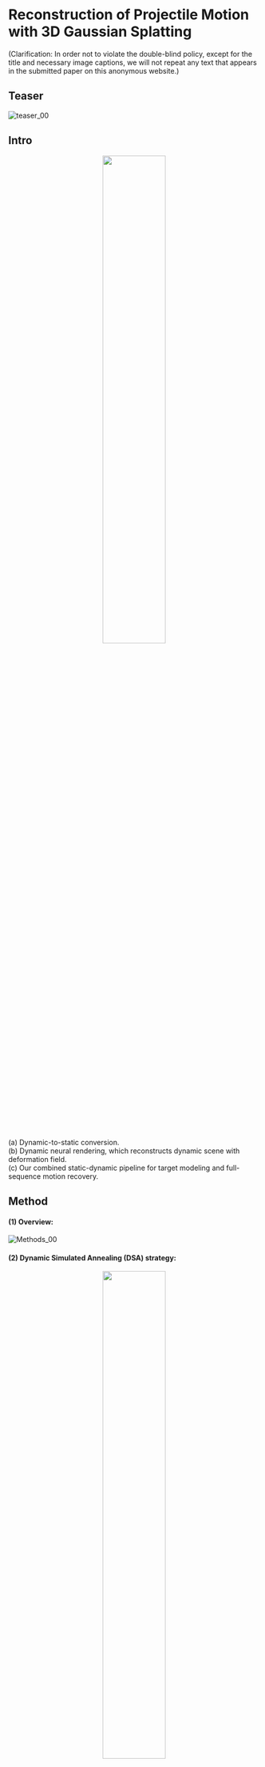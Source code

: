 # Reconstruction of Projectile Motion with 3D Gaussian Splatting  
(Clarification: In order not to violate the double-blind policy, except for the title and necessary image captions, we will not repeat any text that appears in the submitted paper on this anonymous website.)

## Teaser
![teaser_00](https://github.com/user-attachments/assets/5cf97a74-c4d1-4666-87a7-cb839b0403e9)


## Intro
<p align="center">
  <img src="https://github.com/user-attachments/assets/d437744d-d74d-4b6e-a64c-f60e1213dd12" width="50%">
</p>

(a) Dynamic-to-static conversion.  
(b) Dynamic neural rendering, which reconstructs dynamic scene with deformation field.  
(c) Our combined static-dynamic pipeline for target modeling and full-sequence motion recovery.  

## Method
#### (1) Overview:
![Methods_00](https://github.com/user-attachments/assets/437eb8e7-f798-4941-a0ba-4f07c2c90695)

#### (2) Dynamic Simulated Annealing (DSA) strategy:
<p align="center">
  <img src="https://github.com/user-attachments/assets/af0a2531-5d22-4563-9d49-b4753ab99a8f" width="50%">
</p>

## Demo
### (1) Synthetic（Left-Render; Right-GT）：

<p align="left">
  <img src="https://github.com/user-attachments/assets/74642537-f5a6-4394-aaac-134738a151b5" width="48%">
  <img src="https://github.com/user-attachments/assets/20bb5697-3745-4f13-97f9-be9e80bb7831" width="48%">
</p>

<p align="left">
  <img src="https://github.com/user-attachments/assets/bcd0f7ce-c3d2-4d6a-9001-9d986e2ee707" width="48%"> 
  <img src="https://github.com/user-attachments/assets/fdf52a20-5dd3-459d-beff-4009b1199c92" width="48%">
</p>

<p align="left">
  <img src="https://github.com/user-attachments/assets/b288ca64-47eb-4b19-bad1-1967ee51251f" width="48%">
  <img src="https://github.com/user-attachments/assets/b4816a6d-c30c-48ee-844a-74c4a9cc1f25" width="48%">
</p>

### (2) Real：
![box_full_results-ezgif com-video-to-gif-converter](https://github.com/user-attachments/assets/3f199596-4f85-47db-b5da-7a57d7a98432)

![bear_results-ezgif com-video-to-gif-converter](https://github.com/user-attachments/assets/a5348f9b-964e-4e89-9449-51ac65158574)

![sb_full_results-ezgif com-video-to-gif-converter](https://github.com/user-attachments/assets/3c615cdf-8b1a-496e-ac3f-59bc8d483377)

## Comparison of baseline
In addition to the results already presented in the paper, we have produced a video demonstrating the outcomes of COLMAP-Free GS (CFGS) to provide a more intuitive comparison.  
To validate our method's superiority in 6DoF motion estimation (achieved through the synergistic optimization of acceleration consistency prior, optical flow smoothness regularization, and dynamic simulated annealing), we conduct comparisons with CFGS under the following rigorously designed protocol:  

(1) Methodological Parallelism: CFGS adopts a comparable strategy: per-frame Gaussian field parameterization scheme for 6DoF motion estimation.  
(2) Failure Mitigation: As CFGS's monocular depth estimation module yields poor results across all our datasets (leading to 3D reconstruction failure), we deactivate this module to eliminate systematic errors, enabling pure motion recovery evaluation.  
(3) Fair Comparison: Instead, for fair comparison, we input the Gaussian fields generated by our PMGS framework into CFGS for pose estimation.  

### (1) Synthetic：

<p align="left">
  <img src="https://github.com/user-attachments/assets/4ca8474c-a473-4db8-b449-8149951ef516" width="48%">
  <img src="https://github.com/user-attachments/assets/cd21ce38-941a-438b-9281-3dade9e1a963" width="48%">
</p>

<p align="left">
  <img src="https://github.com/user-attachments/assets/12f22f08-3680-4d36-9659-cd913fc4fb24" width="48%"> 
  <img src="https://github.com/user-attachments/assets/341b330e-9bd1-4391-a512-29f0cae77e30" width="48%">
</p>

<p align="left">
  <img src="https://github.com/user-attachments/assets/04672ed2-4476-498e-99ad-b644a1822588" width="48%">
  <img src="https://github.com/user-attachments/assets/667332c7-a310-457f-a61e-672e359978ae" width="48%">
</p>

### (2) Real：

![Box-ezgif com-video-to-gif-converter](https://github.com/user-attachments/assets/bd942a0f-4e93-42a3-808e-76635b170a6a)

![Bear-ezgif com-video-to-gif-converter](https://github.com/user-attachments/assets/478f8872-21fd-42dc-b1e6-2bfcf52e850f)

![Shark-ezgif com-video-to-gif-converter (1)](https://github.com/user-attachments/assets/7a6b4532-4271-4b4d-af2e-e44c5cd2de7e)

##  Remaining experiments
### (1) Comparison of modeling:
<p align="center">
  <img src="https://github.com/user-attachments/assets/bbc8b321-6ea9-47ce-9269-349ee3ed881a" width="50%">
</p>

### (2) Complete comparison of motion recovery:
![Comparison_00](https://github.com/user-attachments/assets/9f0591ed-b7a8-436f-9af4-51277de23776)

### (3) Extensive demonstration:
![broad_00](https://github.com/user-attachments/assets/8208f348-0446-4b13-80da-c3ad66a4b819)
(a) The equivalent camera poses estimated by Mast3R exhibit noticeable incorrect disorder.  
(b) PMGS reconstructs the 3D motion of the object's centroid.  
(c) PMGS estimates the instantaneous velocity throughout the motion process.  
(d) The object's future motion trajectory can be predicted based on the centroid coordinates.  

## Ablation
<p align="center">
  <img src="https://github.com/user-attachments/assets/56ab0373-ad96-43aa-b1ec-0e22e6e9177e" width="50%">
</p>
Model 1: w/o Focus-Align modeule;  
Modle 2: w/o $L_Acc$ & $L_Smooth$;  
Modle 3: w/o DSA strategy.  

